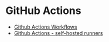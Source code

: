 # GitHub Actions

<!-- TOC -->

- [Github Actions Workflows](https://github.com/lbrealdev/le-git/blob/master/github-actions/github-actions-workflows.md)
- [Github Actions - self-hosted runners](https://github.com/lbrealdev/le-git/blob/master/github-actions/github-actions-self-hosted-runners.md)
